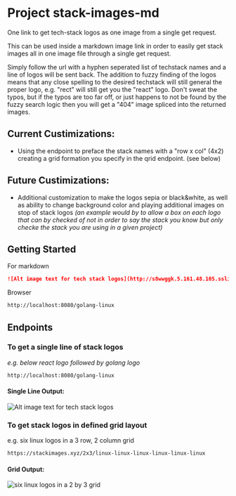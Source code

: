 # Project stack-images-md

One link to get tech-stack logos as one image from a single get request.

This can be used inside a markdown image link in order to easily get stack images all in one image file through a single get request. 

Simply follow the url with a hyphen seperated list of techstack names and a line of logos will be sent back. The addition to fuzzy finding of the logos means that any close spelling to the desired techstack will still general the proper logo, e.g. "rect" will still get you the "react" logo. Don't sweat the typos, but if the typos are too far off, or just happens to not be found by the fuzzy search logic then you will get a "404" image spliced into the returned images.

## Current Custimizations:

 - Using the endpoint to preface the stack names with a "row x col" (4x2) creating a grid formation you specify in the qrid endpoint. (see below)

## Future Custimizations:

 - Additional customization to make the logos sepia or black&white, as well as ability to change background color and playing additional images on stop of stack logos <em>(an example would by to allow a box on each logo that can by checked of not in order to say the stack you know but only checke the stack you are using in a given project)</em>


## Getting Started

For markdown

```markdown
![Alt image text for tech stack logos](http://s8wwggk.5.161.48.105.sslip.io/react-go/golang-react)

```

Browser

```markdown
http://localhost:8080/golang-linux

```

## Endpoints

### To get a single line of stack logos

<em>e.g. below react logo followed by golang logo</em>
```txt
http://localhost:8080/golang-linux

```

#### Single Line Output:
![Alt image text for tech stack logos](https://stackimages.xyz/golang-linux)

### To get stack logos in defined grid layout

e.g. six linux logos in a 3 row, 2 column grid


```txt 
https://stackimages.xyz/2x3/linux-linux-linux-linux-linux-linux

```  
#### Grid Output:
![six linux logos in a 2 by 3 grid](https://stackimages.xyz/3x2/linux-linux-linux-linux-linux-linux)
